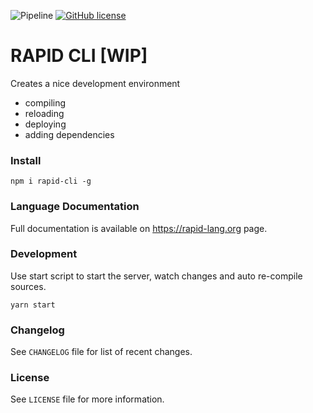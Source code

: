![Pipeline](https://github.com/rapidlang/cli/workflows/Pipeline/badge.svg) [![GitHub license](https://img.shields.io/badge/license-MIT-blue.svg)](https://github.com/rapidlang/cli/blob/master/LICENSE)

# RAPID CLI [WIP]

Creates a nice development environment

- compiling
- reloading
- deploying
- adding dependencies

### Install

`npm i rapid-cli -g`

### Language Documentation

Full documentation is available on https://rapid-lang.org page.

### Development

Use start script to start the server, watch changes and auto re-compile sources.

`yarn start`

### Changelog

See `CHANGELOG` file for list of recent changes.

### License

See `LICENSE` file for more information.
